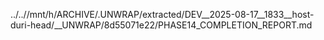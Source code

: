 ../..//mnt/h/ARCHIVE/.UNWRAP/extracted/DEV__2025-08-17__1833__host-duri-head/__UNWRAP/8d55071e22/PHASE14_COMPLETION_REPORT.md